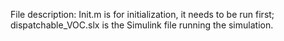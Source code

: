 File description:
Init.m is for initialization, it needs to be run first;
dispatchable_VOC.slx is the Simulink file running the simulation.
